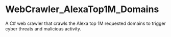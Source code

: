 # WebCrawler_AlexaTop1M_Domains
A C# web crawler that crawls the Alexa top 1M requested domains to trigger cyber threats and malicious activity. 
